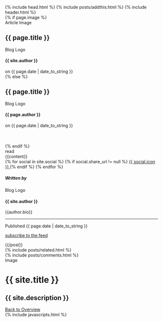 ---
---
<!DOCTYPE html>
<html>
  {% include head.html %}
  <body itemscope itemtype="http://schema.org/Article">
    {% include posts/addthis.html %}
    {% include header.html %}
    <main class="content" role="main">
      <article class="post">
        {% if page.image %}
        <div class="article-image">
          <div class="post-image-image" style="background-image: url({% if page.image %}{{ page.image }}{% endif %})">
            Article Image
          </div>
          <div class="post-meta">
            <h1 class="post-title">{{ page.title }}</h1>
            <div class="cf post-meta-text">
              <div class="author-image" style="background-image: url({{ site.author_image }})">Blog Logo</div>
              <h4 class="author-name" itemprop="author" itemscope itemtype="http://schema.org/Person">{{ site.author }}</h4>
              on
              <time datetime="{{ page.date | date: "%F %R" }}">{{ page.date | date_to_string }}</time>
              <!-- , tagged on {{#foreach tags}}<span class="post-tag-{{slug}}">{{#if @first}}{{else}}, {{/if}}<a href="/tag/{{slug}}">{{name}}</a></span>{{/foreach}} -->
            </div>
            <div style="text-align:center">
              <a href="#topofpage" class="topofpage"><i class="fa fa-angle-down"></i></a>
            </div>
          </div>
        </div>
        {% else %}
        <div class="noarticleimage">
          <div class="post-meta">
            <h1 class="post-title">{{ page.title }}</h1>
            <div class="cf post-meta-text">
              <div class="author-image" style="background-image: url({{ site.author_image }})">Blog Logo</div>
              <h4 class="author-name" itemprop="author" itemscope itemtype="http://schema.org/Person">{{ page.author }}</h4>
              on
              <time datetime="{{ page.date | date_to_xmlschema }}">{{ page.date | date_to_string }}</time>
              <!-- , tagged on {{#foreach tags}}<span class="post-tag-{{slug}}">{{#if @first}}{{else}}, {{/if}}<a href="/tag/{{slug}}">{{name}}</a></span>{{/foreach}} -->
            </div>
          </div>
        </div>
        <br>
        <br>
        <br>
        {% endif %}
        <section class="post-content">
          <div class="post-reading">
            <span class="post-reading-time"></span> read
          </div>
          <a name="topofpage"></a>
          {{content}}
        </section>
        <footer class="post-footer">
          <section class="share">
            {% for social in site.social %}
              {% if social.share_url != null %}
                <a class="icon-{{ social.icon }}" href="{{ social.share_url }}{{ social.share_title }}{{page.title | cgi_escape}}{{ social.share_link }}{{site.url}}{{page.id}}"
                  onclick="window.open(this.href, '{{ social.icon }}-share', 'width=550,height=255');return false;">
                <i class="fa fa-{{ social.icon }}"></i><span class="hidden">{{ social.icon }}</span>
                </a>
              {% endif %}
            {% endfor %}
          </section>
        </footer>
        <div class="bottom-teaser cf">
          <div class="isLeft">
            <h5 class="index-headline featured"><span>Written by</span></h5>
            <section class="author">
              <div class="author-image" style="background-image: url({{site.author_image}})">Blog Logo</div>
              <h4>{{ site.author }}</h4>
              <p class="bio">{{author.bio}}</p>
              <hr>
              <p class="published">Published <time datetime="{{ page.date | date: "%F %R" }}">{{ page.date | date_to_string }}</time></p>
              <p><a class="subscribe" href="{{ "/feed.xml" | prepend: site.baseurl }}"> <span class="tooltip"> <i class="fa fa-rss"></i> subscribe to the feed</span></a></p>
            </section>
          </div>
          {{/post}}
          <div class="isRight">
            {% include posts/related.html %}
          </div>
        </div>
        {% include posts/comments.html %}
      </article>
    </main>
    <div class="bottom-closer">
      <div class="background-closer-image" {%if site.cover %} style="background-image: url({{ site.cover }})"{% endif %}>
        Image
      </div>
      <div class="inner">
        <h1 class="blog-title">{{ site.title }}</h1>
        <h2 class="blog-description">{{ site.description }}</h2>
        <a href="/" class="btn">Back to Overview</a>
      </div>
    </div>
    {% include javascripts.html %}
  </body>
</html>
